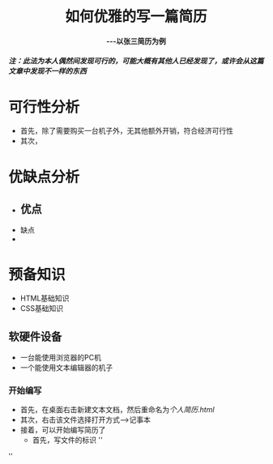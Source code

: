 # <center>如何优雅的写一篇简历</center>

#### <center>---以张三简历为例</center>

##### ***注：此法为本人偶然间发现可行的，可能大概有其他人已经发现了，或许会从这篇文章中发现不一样的东西***

# 可行性分析
- 首先，除了需要购买一台机子外，无其他额外开销，符合经济可行性
- 其次，

# 优缺点分析
- 优点
  - 
- 缺点
 - 
# 预备知识
- HTML基础知识
- CSS基础知识

## 软硬件设备
- 一台能使用浏览器的PC机
- 一个能使用文本编辑器的机子

### 开始编写

- 首先，在桌面右击新建文本文档，然后重命名为*个人简历.html*
- 其次，右击该文件选择打开方式-->记事本
- 接着，可以开始编写简历了
  - 首先，写文件的标识
  ''
<!DOCTYPE HTML5>
  <html>
    <head>
      <meat charsert="utf-8">
    </head>
    <body></body>
  </html>
        ''
